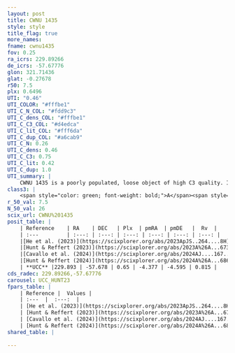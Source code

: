```yaml
---
layout: post
title: CWNU 1435
style: style
title_flag: true
more_names: 
fname: cwnu1435
fov: 0.25
ra_icrs: 229.89266
de_icrs: -57.67776
glon: 321.71436
glat: -0.27678
r50: 7.5
plx: 0.6496
UTI: "0.46"
UTI_COLOR: "#fffbe1"
UTI_C_N_COL: "#fdd9c3"
UTI_C_dens_COL: "#fffbe1"
UTI_C_C3_COL: "#d4edca"
UTI_C_lit_COL: "#fff6da"
UTI_C_dup_COL: "#a6cab9"
UTI_C_N: 0.26
UTI_C_dens: 0.46
UTI_C_C3: 0.75
UTI_C_lit: 0.42
UTI_C_dup: 1.0
UTI_summary: |
    CWNU 1435 is a poorly populated, loose object of high C3 quality. It was recently reported in the literature.
class3: |
    <span style="color: green; font-weight: bold;">A</span><span style="color: #FFC300; font-weight: bold;">B</span>
r_50_val: 7.5
N_50_val: 26
scix_url: CWNU%201435
posit_table: |
    | Reference    | RA    | DEC   | Plx  | pmRA  | pmDE   |  Rv  |
    | :---         | :---: | :---: | :---: | :---: | :---: | :---: |
    |[He et al. (2023)](https://scixplorer.org/abs/2023ApJS..264....8H) | 229.89 | -57.628 | 0.656 | -4.375 | -4.583 | 0.82 |
    |[Hunt & Reffert (2023)](https://scixplorer.org/abs/2023A%26A...673A.114H) | 229.844 | -57.734 | 0.66 | -4.395 | -4.59 | -0.4 |
    |[Cavallo et al. (2024)](https://scixplorer.org/abs/2024AJ....167...12C) | 229.854 | -57.666 | 0.658 | -- | -- | -- |
    |[Hunt & Reffert (2024)](https://scixplorer.org/abs/2024A%26A...686A..42H) | 229.844 | -57.734 | 0.66 | -4.395 | -4.59 | -0.4 |
    | **UCC** |229.893 | -57.678 | 0.65 | -4.377 | -4.595 | 0.815 | 
cds_radec: 229.89266,-57.67776
carousel: UCC_HUNT23
fpars_table: |
    | Reference |  Values |
    | :---  |  :---:  |
    | [He et al. (2023)](https://scixplorer.org/abs/2023ApJS..264....8H) | `A0=3.05, m-M=10.8, logAge=8.6` |
    | [Hunt & Reffert (2023)](https://scixplorer.org/abs/2023A%26A...673A.114H) | `AV50=3.019, diffAV50=1.197, MOD50=10.868, logAge50=8.307` |
    | [Cavallo et al. (2024)](https://scixplorer.org/abs/2024AJ....167...12C) | `AV50=3.13, dMod50=10.21, logAge50=8.52, [Fe/H]50=-0.27` |
    | [Hunt & Reffert (2024)](https://scixplorer.org/abs/2024A%26A...686A..42H) | `MassJ=232.326` |
shared_table: |
    
---
```

